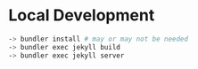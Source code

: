 # Local Development

```bash
-> bundler install # may or may not be needed
-> bundler exec jekyll build
-> bundler exec jekyll server
```